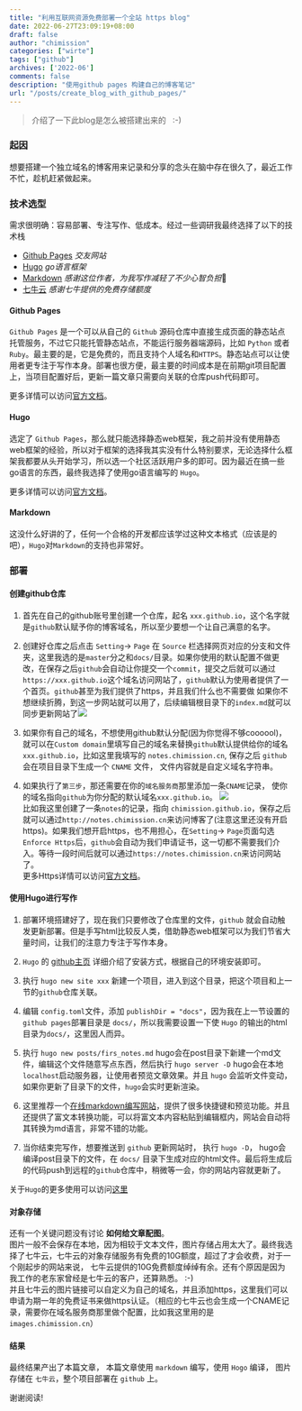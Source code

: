 ```yaml
---
title: "利用互联网资源免费部署一个全站 https blog"
date: 2022-06-27T23:09:19+08:00
draft: false
author: "chimission"
categories: ["wirte"]
tags: ["github"]
archives: ['2022-06']
comments: false
description: "使用github pages 构建自己的博客笔记"
url: "/posts/create_blog_with_github_pages/"
---
```

>介绍了一下此blog是怎么被搭建出来的  &nbsp; :-) 
 <!--more-->

### 起因  
想要搭建一个独立域名的博客用来记录和分享的念头在脑中存在很久了，最近工作不忙，趁机赶紧做起来。  

### 技术选型
需求很明确：容易部署、专注写作、低成本。经过一些调研我最终选择了以下的技术栈  
* [Github Pages](https://docs.github.com/en/pages) *交友网站*
* [Hugo](https://github.com/gohugoio/hugo) *go语言框架*
* [Markdown](https://markdown.lovejade.cn/) *感谢这位作者，为我写作减轻了不少心智负担*🎉️ 
* [七牛云](https://www.qiniu.com/) *感谢七牛提供的免费存储额度*

#### Github Pages
`Github Pages` 是一个可以从自己的 `Github` 源码仓库中直接生成页面的静态站点托管服务，不过它只能托管静态站点，不能运行服务器端源码，比如 `Python` 或者 `Ruby`。最主要的是，它是免费的，而且支持个人域名和`HTTPS`。静态站点可以让使用者更专注于写作本身。部署也很方便，最主要的时间成本是在前期git项目配置上，当项目配置好后，更新一篇文章只需要向关联的仓库push代码即可。  

更多详情可以访问[官方文档](https://docs.github.com/en/pages)。  

#### Hugo
选定了 `Github Pages`，那么就只能选择静态web框架，我之前并没有使用静态web框架的经验，所以对于框架的选择我其实没有什么特别要求，无论选择什么框架我都要从头开始学习，所以选一个社区活跃用户多的即可。因为最近在搞一些go语言的东西，最终我选择了使用go语言编写的 `Hugo`。  

更多详情可以访问[官方文档](https://gohugo.io/about/what-is-hugo/)。 

#### Markdown
这没什么好讲的了，任何一个合格的开发都应该学过这种文本格式（应该是的吧），`Hugo`对`Markdown`的支持也非常好。

### 部署
#### 创建github仓库
1. 首先在自己的github账号里创建一个仓库，起名 `xxx.github.io`，这个名字就是`github`默认赋予你的博客域名，所以至少要想一个让自己满意的名字。  

2. 创建好仓库之后点击 `Setting`-> `Page` 在 `Source` 栏选择网页对应的分支和文件夹，这里我选的是`master`分之和`docs/`目录。如果你使用的默认配置不做更改，在保存之后`github`会自动让你提交一个`commit`，提交之后就可以通过`https://xxx.github.io`这个域名访问网站了，`github`默认为使用者提供了一个首页。`github`甚至为我们提供了https，并且我们什么也不需要做 如果你不想继续折腾，到这一步网站就可以用了，后续编辑根目录下的`index.md`就可以同步更新网站了![](https://images.chimission.cn/blog/github_pages_setting.png)  

3. 如果你有自己的域名，不想使用github默认分配(因为你觉得不够coooool)，就可以在`Custom domain`里填写自己的域名来替换`github`默认提供给你的域名 `xxx.github.io`，比如这里我填写的 `notes.chimission.cn`, 保存之后 `github`会在项目目录下生成一个 `CNAME` 文件， 文件内容就是自定义域名字符串。  

4. 如果执行了`第三步`，那还需要在你的`域名服务商`那里添加一条`CNAME`记录， 使你的域名指向`github`为你分配的默认域名`xxx.github.io`。 ![](https://images.chimission.cn/blog/dns_cname.png)  
比如我这里创建了一条`notes`的记录，指向 `chimission.github.io`，保存之后就可以通过`http://notes.chimission.cn`来访问博客了(注意这里还没有开启https)。如果我们想开启https，也不用担心，在`Setting`-> `Page`页面勾选`Enforce Https`后，`github`会自动为我们申请证书，这一切都不需要我们介入。等待一段时间后就可以通过`https://notes.chimission.cn`来访问网站了。  
更多Https详情可以访问[官方文档](https://docs.github.com/cn/pages/getting-started-with-github-pages/securing-your-github-pages-site-with-https)。   

#### 使用Hugo进行写作
1. 部署环境搭建好了，现在我们只要修改了仓库里的文件，`github` 就会自动触发更新部署。但是手写html比较反人类，借助静态web框架可以为我们节省大量时间，让我们的注意力专注于写作本身。 

2. `Hugo` 的 [github主页](https://github.com/gohugoio/hugo) 详细介绍了安装方式，根据自己的环境安装即可。 

3. 执行 `hugo new site xxx` 新建一个项目，进入到这个目录，把这个项目和上一节的`github`仓库关联。   

4. 编辑 `config.toml`文件，添加 `publishDir = "docs"`，因为我在上一节设置的`github pages`部署目录是 `docs/`，所以我需要设置一下使 `Hugo` 的输出的html目录为`docs/`，这里因人而异。 

5. 执行 `hugo new posts/firs_notes.md` hugo会在post目录下新建一个md文件，编辑这个文件随意写点东西，然后执行 `hugo server -D` hugo会在本地`localhost`启动服务器，让使用者预览文章效果。并且 `hugo` 会监听文件变动，如果你更新了目录下的文件，`hugo`会实时更新渲染。 

6. 这里推荐一个[在线markdown编写网站](https://markdown.lovejade.cn/)，提供了很多快捷键和预览功能。并且还提供了富文本转换功能，可以将富文本内容粘贴到编辑框内，网站会自动将其转换为md语言，非常不错的功能。

7. 当你结束完写作，想要推送到 `github` 更新网站时， 执行 `hugo -D`， hugo会编译post目录下的文件，在 `docs/` 目录下生成对应的html文件。最后将生成后的代码push到远程的`github`仓库中，稍微等一会，你的网站内容就更新了。

关于`Hugo`的更多使用可以访问[这里](https://gohugo.io/)

#### 对象存储
还有一个关键问题没有讨论 **如何给文章配图**。  
图片一般不会保存在本地，因为相较于文本文件，图片存储占用太大了。最终我选择了七牛云，七牛云的对象存储服务有免费的10G额度，超过了才会收费，对于一个刚起步的网站来说， 七牛云提供的10G免费额度绰绰有余。还有个原因是因为我工作的老东家曾经是七牛云的客户，还算熟悉。 :-)  
并且七牛云的图片链接可以自定义为自己的域名，并且添加https，这里我们可以申请为期一年的免费证书来做https认证。（相应的七牛云也会生成一个CNAME记录，需要你在域名服务商那里做个配置，比如我这里用的是 `images.chimission.cn`）

#### 结果
最终结果产出了本篇文章， 本篇文章使用 `markdown` 编写，使用 `Hogo` 编译， 图片存储在 `七牛云`，整个项目部署在 `github` 上。

谢谢阅读!

